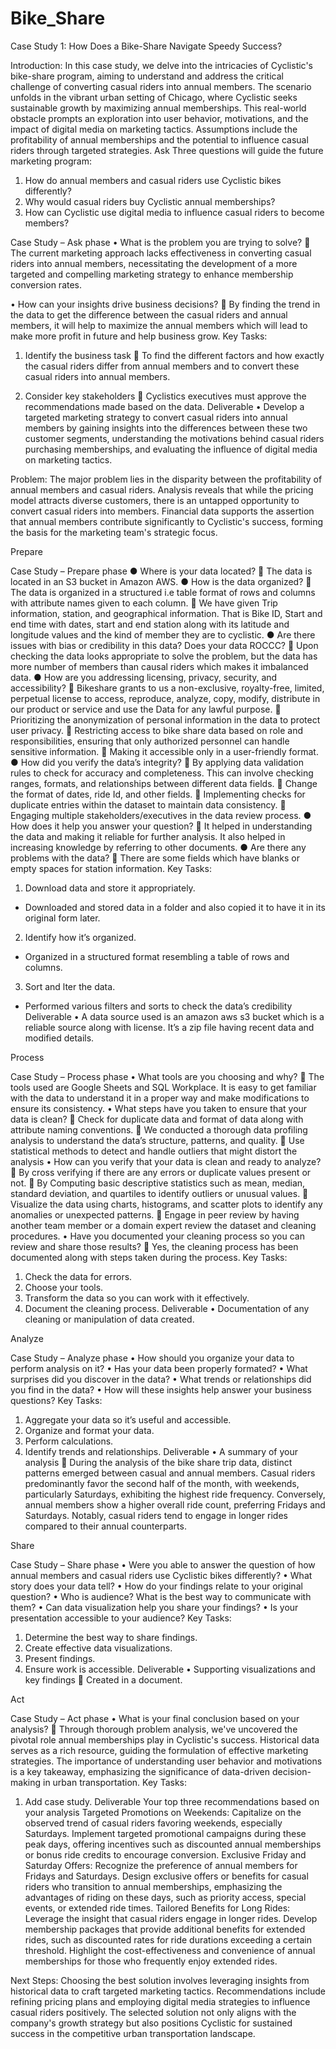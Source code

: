 # Bike_Share

Case Study 1: How Does a Bike-Share Navigate Speedy Success?

Introduction: 
In this case study, we delve into the intricacies of Cyclistic's bike-share program, aiming to understand and address the critical challenge of converting casual riders into annual members. The scenario unfolds in the vibrant urban setting of Chicago, where Cyclistic seeks sustainable growth by maximizing annual memberships. This real-world obstacle prompts an exploration into user behavior, motivations, and the impact of digital media on marketing tactics. Assumptions include the profitability of annual memberships and the potential to influence casual riders through targeted strategies.
Ask
Three questions will guide the future marketing program:
 1. How do annual members and casual riders use Cyclistic bikes differently? 
2. Why would casual riders buy Cyclistic annual memberships? 
3. How can Cyclistic use digital media to influence casual riders to become members?

Case Study – Ask phase
•	What is the problem you are trying to solve?
	The current marketing approach lacks effectiveness in converting casual riders into annual members, necessitating the development of a more targeted and compelling marketing strategy to enhance membership conversion rates.

•	How can your insights drive business decisions?
	By finding the trend in the data to get the difference between the casual riders and annual members, it will help to maximize the annual members which will lead to make more profit in future and help business grow.
Key Tasks:
1.	Identify the business task
	To find the different factors and how exactly the casual riders differ from annual members and to convert these casual riders into annual members.

2.	Consider key stakeholders
	Cyclistics executives must approve the recommendations made based on the data.
Deliverable
•	Develop a targeted marketing strategy to convert casual riders into annual members by gaining insights into the differences between these two customer segments, understanding the motivations behind casual riders purchasing memberships, and evaluating the influence of digital media on marketing tactics.

Problem: 
The major problem lies in the disparity between the profitability of annual members and casual riders. Analysis reveals that while the pricing model attracts diverse customers, there is an untapped opportunity to convert casual riders into members. Financial data supports the assertion that annual members contribute significantly to Cyclistic's success, forming the basis for the marketing team's strategic focus.

Prepare

Case Study – Prepare phase
●	Where is your data located?
	The data is located in an S3 bucket in Amazon AWS.
●	How is the data organized?
	The data is organized in a structured i.e table format of rows and columns with attribute names given to each column. 
	We have given Trip information, station, and geographical information. That is Bike ID, Start and end time with dates, start and end station along with its latitude and longitude values and the kind of member they are to cyclistic.
●	Are there issues with bias or credibility in this data? Does your data ROCCC?
	Upon checking the data looks appropriate to solve the problem, but the data has more number of members than causal riders which makes it imbalanced data.
●	How are you addressing licensing, privacy, security, and accessibility?
	Bikeshare grants to us a non-exclusive, royalty-free, limited, perpetual license to access, reproduce, analyze, copy, modify, distribute in our product or service and use the Data for any lawful purpose. 
	Prioritizing the anonymization of personal information in the data to protect user privacy.
	Restricting access to bike share data based on role and responsibilities, ensuring that only authorized personnel can handle sensitive information.
	Making it accessible only in a user-friendly format.
●	How did you verify the data’s integrity?
	By applying data validation rules to check for accuracy and completeness. This can involve checking ranges, formats, and relationships between different data fields.
	Change the format of dates, ride Id, and other fields.
	Implementing checks for duplicate entries within the dataset to maintain data consistency.
	Engaging multiple stakeholders/executives in the data review process.
●	How does it help you answer your question?
	It helped in understanding the data and making it reliable for further analysis. It also helped in increasing knowledge by referring to other documents.
●	Are there any problems with the data? 
               There are some fields which have blanks or empty spaces for station information.
Key Tasks:
1.	Download data and store it appropriately.
-	Downloaded and stored data in a folder and also copied it to have it in its original form later.
2.	Identify how it’s organized.
-	Organized in a structured format resembling a table of rows and columns.
3.	Sort and lter the data.
-	Performed various filters and sorts to check the data’s credibility
Deliverable
•	A data source used is an amazon aws s3 bucket which is a reliable source along with license. It’s a zip file having recent data and modified details.

Process

Case Study – Process phase
•	What tools are you choosing and why?
	The tools used are Google Sheets and SQL Workplace. It is easy to get familiar with the data to understand it in a proper way and make modifications to ensure its consistency. 
•	What steps have you taken to ensure that your data is clean?
	Check for duplicate data and format of data along with attribute naming conventions.
	We conducted a thorough data profiling analysis to understand the data’s structure, patterns, and quality.
	Use statistical methods to detect and handle outliers that might distort the analysis
•	How can you verify that your data is clean and ready to analyze?
	By cross verifying if there are any errors or duplicate values present or not. 
	By Computing basic descriptive statistics such as mean, median, standard deviation, and quartiles to identify outliers or unusual values.
	Visualize the data using charts, histograms, and scatter plots to identify any anomalies or unexpected patterns.
	Engage in peer review by having another team member or a domain expert review the dataset and cleaning procedures.
•	Have you documented your cleaning process so you can review and share those results?
	Yes, the cleaning process has been documented along with steps taken during the process.
Key Tasks:
1.	Check the data for errors.
2.	Choose your  tools.
3.	Transform the data so you can work with it effectively.
4.	Document the cleaning process.
Deliverable
•	Documentation of any cleaning or manipulation of data created.

Analyze

Case Study – Analyze phase
•	How should you organize your data to perform analysis on it?
•	Has your data been properly formated?
•	What surprises did you discover in the data?
•	What trends or relationships did you find in the data?
•	How will these insights help answer your business questions?
Key Tasks:
1.	Aggregate your data so it’s useful and accessible.
2.	Organize and format your data.
3.	Perform calculations.
4.	Identify trends and relationships.
Deliverable
•	A summary of your analysis
	During the analysis of the bike share trip data, distinct patterns emerged between casual and annual members. Casual riders predominantly favor the second half of the month, with weekends, particularly Saturdays, exhibiting the highest ride frequency. Conversely, annual members show a higher overall ride count, preferring Fridays and Saturdays. Notably, casual riders tend to engage in longer rides compared to their annual counterparts.

Share

Case Study – Share phase
•	Were you able to answer the question of how annual members and casual riders use Cyclistic bikes differently?
•	What story does your data tell?
•	How do your findings relate to your original question?
•	Who is audience? What is the best way to communicate with them?
•	Can data visualization help you share your findings?
•	Is your presentation accessible to your audience?
Key Tasks:
1.	Determine the best way to share findings.
2.	Create effective data visualizations.
3.	Present findings.
4.	Ensure work is accessible.
Deliverable
•	Supporting visualizations and key findings
	Created in a document.

Act

Case Study – Act phase
•	What is your final conclusion based on your analysis?
	Through thorough problem analysis, we've uncovered the pivotal role annual memberships play in Cyclistic's success. Historical data serves as a rich resource, guiding the formulation of effective marketing strategies. The importance of understanding user behavior and motivations is a key takeaway, emphasizing the significance of data-driven decision-making in urban transportation.
Key Tasks:
1.	Add case study.
Deliverable
Your top three recommendations based on your analysis
Targeted Promotions on Weekends:
Capitalize on the observed trend of casual riders favoring weekends, especially Saturdays. Implement targeted promotional campaigns during these peak days, offering incentives such as discounted annual memberships or bonus ride credits to encourage conversion.
Exclusive Friday and Saturday Offers:
Recognize the preference of annual members for Fridays and Saturdays. Design exclusive offers or benefits for casual riders who transition to annual memberships, emphasizing the advantages of riding on these days, such as priority access, special events, or extended ride times.
Tailored Benefits for Long Rides:
Leverage the insight that casual riders engage in longer rides. Develop membership packages that provide additional benefits for extended rides, such as discounted rates for ride durations exceeding a certain threshold. Highlight the cost-effectiveness and convenience of annual memberships for those who frequently enjoy extended rides.

Next Steps:
Choosing the best solution involves leveraging insights from historical data to craft targeted marketing tactics. Recommendations include refining pricing plans and employing digital media strategies to influence casual riders positively. The selected solution not only aligns with the company's growth strategy but also positions Cyclistic for sustained success in the competitive urban transportation landscape.


 
